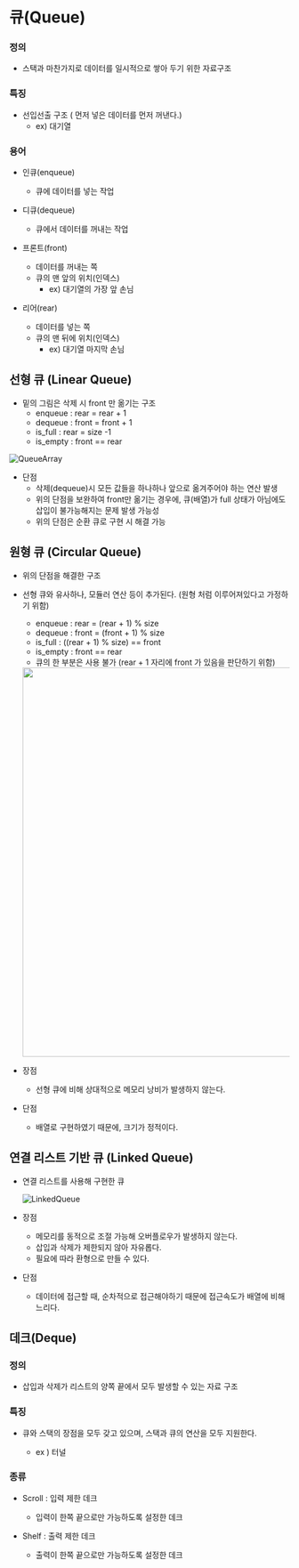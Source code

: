 # 큐(Queue)

### 정의

- 스택과 마찬가지로 데이터를 일시적으로 쌓아 두기 위한 자료구조

### 특징

- 선입선출 구조 ( 먼저 넣은 데이터를 먼저 꺼낸다.)
  - ex) 대기열

### 용어

- 인큐(enqueue)

  - 큐에 데이터를 넣는 작업

- 디큐(dequeue)

  - 큐에서 데이터를 꺼내는 작업

- 프론트(front)

  - 데이터를 꺼내는 쪽
  - 큐의 맨 앞의 위치(인덱스)
    - ex) 대기열의 가장 앞 손님

- 리어(rear)
  - 데이터를 넣는 쪽
  - 큐의 맨 뒤에 위치(인덱스)
    - ex) 대기열 마지막 손님

## 선형 큐 (Linear Queue)

- 밑의 그림은 삭제 시 front 만 옮기는 구조
  - enqueue : rear = rear + 1
  - dequeue : front = front + 1
  - is_full : rear = size -1
  - is_empty : front == rear

![QueueArray](https://user-images.githubusercontent.com/88774925/204083365-1360ffc3-020e-4d35-91d8-ce9616375e72.jpg)

- 단점
  - 삭제(dequeue)시 모든 값들을 하나하나 앞으로 옮겨주어야 하는 연산 발생
  - 위의 단점을 보완하여 front만 옮기는 경우에, 큐(배열)가 full 상태가 아님에도 삽입이 불가능해지는 문제 발생 가능성
  - 위의 단점은 순환 큐로 구현 시 해결 가능

## 원형 큐 (Circular Queue)

- 위의 단점을 해결한 구조

- 선형 큐와 유사하나, 모듈러 연산 등이 추가된다. (원형 처럼 이루어져있다고 가정하기 위함)

  - enqueue : rear = (rear + 1) % size
  - dequeue : front = (front + 1) % size
  - is_full : ((rear + 1) % size) == front
  - is_empty : front == rear
  - 큐의 한 부분은 사용 불가 (rear + 1 자리에 front 가 있음을 판단하기 위함)

  <img src = "https://user-images.githubusercontent.com/88774925/204096370-8ca1d47b-f261-4469-8b5d-0ce514da4659.jpg" width = "700, height = 700"/>

- 장점

  - 선형 큐에 비해 상대적으로 메모리 낭비가 발생하지 않는다.

- 단점
  - 배열로 구현하였기 때문에, 크기가 정적이다.

## 연결 리스트 기반 큐 (Linked Queue)

- 연결 리스트를 사용해 구현한 큐

  ![LinkedQueue](https://velog.velcdn.com/images/belper6/post/980d5f25-a1c3-4bc1-b4ef-0da4b231ada3/image.png)

- 장점

  - 메모리를 동적으로 조절 가능해 오버플로우가 발생하지 않는다.
  - 삽입과 삭제가 제한되지 않아 자유롭다.
  - 필요에 따라 환형으로 만들 수 있다.

- 단점
  - 데이터에 접근할 때, 순차적으로 접근해야하기 때문에 접근속도가 배열에 비해 느리다.

## 데크(Deque)

### 정의

- 삽입과 삭제가 리스트의 양쪽 끝에서 모두 발생할 수 있는 자료 구조

### 특징

- 큐와 스택의 장점을 모두 갖고 있으며, 스택과 큐의 연산을 모두 지원한다.

  - ex ) 터널

### 종류

- Scroll : 입력 제한 데크

  - 입력이 한쪽 끝으로만 가능하도록 설정한 데크

- Shelf : 출력 제한 데크

  - 출력이 한쪽 끝으로만 가능하도록 설정한 데크
